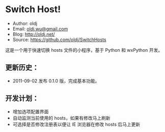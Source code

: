 Switch Host!
==================================================

 * Author: oldj
 * Email: oldj.wu@gmail.com
 * Blog: http://oldj.net/
 * Source: https://github.com/oldj/SwitchHosts


这是一个用于快速切换 hosts 文件的小程序，基于 Python 和 wxPython 开发。


 更新历史：
----------

 - 2011-09-02 发布 0.1.0 版，完成基本功能。

 开发计划：
----------

 - 增加选项配置界面
 - 自动监测当前使用的 hosts，如果有修改马上刷新
 - 可选择是否修改注册表以便让 IE 浏览器在修改 hosts 后马上更新
